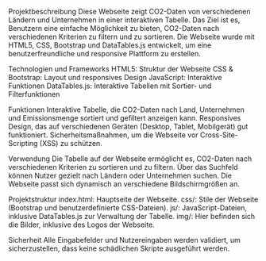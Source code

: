 Projektbeschreibung
Diese Webseite zeigt CO2-Daten von verschiedenen Ländern und Unternehmen in einer interaktiven Tabelle. Das Ziel ist es, Benutzern eine einfache Möglichkeit zu bieten, CO2-Daten nach verschiedenen Kriterien zu filtern und zu sortieren. Die Webseite wurde mit HTML5, CSS, Bootstrap und DataTables.js entwickelt, um eine benutzerfreundliche und responsive Plattform zu erstellen.

Technologien und Frameworks
HTML5: Struktur der Webseite
CSS & Bootstrap: Layout und responsives Design
JavaScript: Interaktive Funktionen
DataTables.js: Interaktive Tabellen mit Sortier- und Filterfunktionen

Funktionen
Interaktive Tabelle, die CO2-Daten nach Land, Unternehmen und Emissionsmenge sortiert und gefiltert anzeigen kann.
Responsives Design, das auf verschiedenen Geräten (Desktop, Tablet, Mobilgerät) gut funktioniert.
Sicherheitsmaßnahmen, um die Webseite vor Cross-Site-Scripting (XSS) zu schützen.

Verwendung
Die Tabelle auf der Webseite ermöglicht es, CO2-Daten nach verschiedenen Kriterien zu sortieren und zu filtern.
Über das Suchfeld können Nutzer gezielt nach Ländern oder Unternehmen suchen.
Die Webseite passt sich dynamisch an verschiedene Bildschirmgrößen an.

Projektstruktur
index.html: Hauptseite der Webseite.
css/: Stile der Webseite (Bootstrap und benutzerdefinierte CSS-Dateien).
js/: JavaScript-Dateien, inklusive DataTables.js zur Verwaltung der Tabelle.
img/: Hier befinden sich die Bilder, inklusive des Logos der Webseite.

Sicherheit
Alle Eingabefelder und Nutzereingaben werden validiert, um sicherzustellen, dass keine schädlichen Skripte ausgeführt werden.

